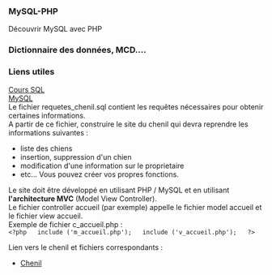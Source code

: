 ### MySQL-PHP
Découvrir MySQL avec PHP  
### Dictionnaire des données, MCD....  
### Liens utiles  
[Cours SQL](http://sql.sh/)  
[MySQL](http://dev.mysql.com/doc/)  
Le fichier requetes_chenil.sql contient les requêtes nécessaires pour obtenir certaines informations.  
A partir de ce fichier, construire le site du chenil qui devra reprendre les informations suivantes :  
  - liste des chiens
  - insertion, suppression d'un chien
  - modification d'une information sur le proprietaire
  - etc... Vous pouvez créer vos propres fonctions.  

Le site doit être développé en utilisant PHP / MySQL et en utilisant **l'architecture MVC** (Model View Controller).  
Le fichier controller accueil (par exemple) appelle le fichier model accueil et le fichier view accueil.  
Exemple de fichier c_accueil.php :  
    `<?php  
    include ('m_accueil.php');  
    include ('v_accueil.php');  
    ?>`  
    
    
Lien vers le chenil et fichiers correspondants :  
* [Chenil](https://github.com/simplontroyes/PHP/chenil)
